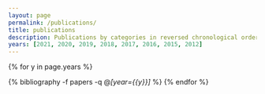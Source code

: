 ```yaml
---
layout: page
permalink: /publications/
title: publications
description: Publications by categories in reversed chronological order.
years: [2021, 2020, 2019, 2018, 2017, 2016, 2015, 2012]
---
```


{% for y in page.years %}
  <!-- <h3 class="year">{{y}}</h3> -->
  {% bibliography -f papers -q @*[year={{y}}]* %}
{% endfor %}
